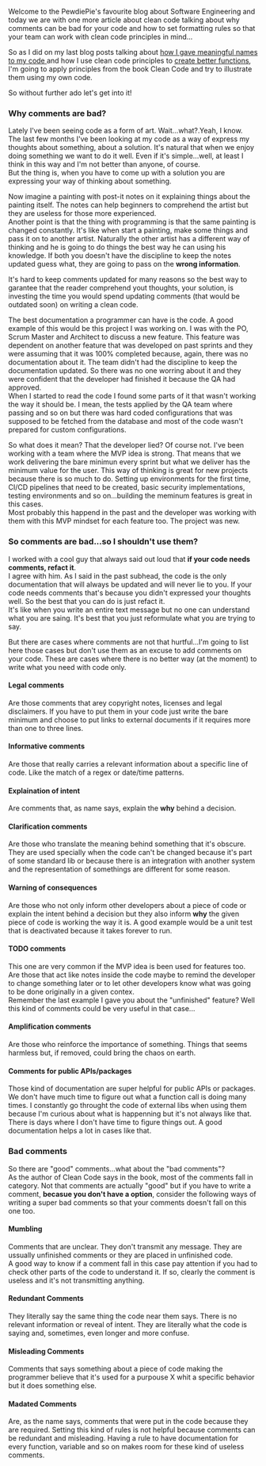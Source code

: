 <div style="text-align: left;">
    <p>
        Welcome to the PewdiePie's favourite blog about Software Engineering and today
        we are with one more article about clean code talking about why comments can be bad for your code
        and how to set formatting rules so that your team can work with clean code principles in mind...
    </p>
    <p>
        So as I did on my last blog posts talking about <a href="https://gabrielslima.github.io/blog/post.html?id=6" target="blank"> 
        how I gave meaningful names to  my code </a> and how I use clean code
        principles to <a href="https://gabrielslima.github.io/blog/post.html?id=7" target="blank">create better functions</a>,
        I'm going to apply principles from the book Clean Code and try to illustrate them using my own code.
    </p>
    So without further ado let's get into it!
    <h3>Why comments are bad?</h3>
    <p>
        Lately I've been seeing code as a form of art. Wait...what?.Yeah, I know.
        <br>
        The last few months I've been looking at my code as a way of express my thoughts about something, about a solution.
        It's natural that when we enjoy doing something we want to do it well. Even if it's simple...well, at least I think in this
        way and I'm not better than anyone, of course.
        <br>
        But the thing is, when you have to come up with a solution you are expressing your way of thinking about something.
    </p>
    <p>
        Now imagine a painting with post-it notes on it explaining things about the painting itself. The notes can help beginners to
        comprehend the artist but they are useless for those more experienced.
        <br>
        Another point is that the thing with programming is that the same painting is changed constantly. 
        It's like when start a painting, make some things and pass it on to another artist. 
        Naturally the other artist has a different way of thinking and he is going to do things the best way
        he can using his knowledge. If both you doesn't have the discipline to keep the notes updated guess what, they are going to
        pass on the <b>wrong information</b>.
    </p>
    <p>
        It's hard to keep comments updated for many reasons so the best way to garantee that the reader comprehend yout thoughts, your solution,
        is investing the time you would spend updating comments (that would be outdated soon) on writing a clean code.
    </p>
    <p>
        The best documentation a programmer can have is the code. A good example of this would be this project I was working on. 
        I was with the PO, Scrum Master and Architect to discuss a new feature. This feature was dependent on another feature that was developed
        on past sprints and they were assuming that it was 100% completed because, again, there was no documentation about it. The team didn't had
        the discipline to keep the documentation updated. So there was no one worring about it and they were
        confident that the developer had finished it because the QA had approved.
        <br>
        When I started to read the code I found some parts of it that wasn't working the way it should be. I mean, the tests applied by the
        QA team where passing and so on but there was hard coded configurations that was supposed to be fetched from the database and most of
        the code wasn't prepared for custom configurations.
    </p>
    <p>
        So what does it mean? That the developer lied? Of course not. I've been working with a team where the MVP idea is strong. That means
        that we work delivering the bare minimun every sprint but what we deliver has the minimum value for the user. This way of 
        thinking is great for new projects because there is so much to do. Setting up environments for the first time, CI/CD pipelines that need to be created, basic security implementations, testing environments
        and so on...building the meminum features is great in this cases.
        <br>
        Most probably this happend in the past and the developer was working with them with this MVP mindset for each feature too. The 
        project was new.
    </p>
    <h3>So comments are bad...so I shouldn't use them?</h3>
    <p>
        I worked with a cool guy that always said out loud that <b>if your code needs comments, refact it</b>.
        <br>
        I agree with him. As I said in the past subhead, the code is the only documentation that will always be updated and will never lie 
        to you. If your code needs comments that's because you didn't expressed your thoughts well. So the best that you can do is just refact it.
        <br>
        It's like when you write an entire text message but no one can understand what you are saing. It's best that you just reformulate
        what you are trying to say.
    </p>
    <p>
        But there are cases where comments are not that hurtful...I'm going to list here those cases but don't use them as an excuse to add comments
        on your code. These are cases where there is no better way (at the moment) to write what you need with code only.
        <h4>Legal comments</h4>
        Are those comments that arey copyright notes, licenses and legal disclaimers. If you have to put them in your code just write the bare
        minimum and choose to put links to external documents if it requires more than one to three lines.
        <h4>Informative comments</h4>
        Are those that really carries a relevant information about a specific line of code. Like the match of a regex or date/time patterns.
        <h4>Explaination of intent</h4>
        Are comments that, as name says, explain the <b>why</b> behind a decision.
        <h4>Clarification comments</h4>
        Are those who translate the meaning behind something that it's obscure. They are used specially when the code can't be changed because
        it's part of some standard lib or because there is an integration with another system and the representation of somethings 
        are different for some reason.
        <h4>Warning of consequences</h4>
        Are those who not only inform other developers about a piece of code or explain the intent behind a decision but they also inform <b>why</b> 
        the given piece of code is working the way it is. A good example would be a unit test that is deactivated because it takes forever to
        run.
        <h4>TODO comments</h4>
        This one are very common if the MVP idea is been used for features too. Are those that act like notes inside the code maybe to
        remind the developer to change something later or to let other developers know what was going to be done originally in a given contex.
        <br>
        Remember the last example I gave you about the "unfinished" feature? Well this kind of comments could be very useful in that case...
        <h4>Amplification comments</h4>
        Are those who reinforce the importance of something. Things that seems harmless but, if removed, could bring the chaos on earth.
        <h4>Comments for public APIs/packages</h4>
        Those kind of documentation are super helpful for public APIs or packages. We don't have much time to figure out what a function call is doing
        many times. I constantly go throught the code of external libs when using them because I'm curious about what is happenning
        but it's not always like that. There is days where I don't have time to figure things out. A good documentation
        helps a lot in cases like that.
    </p>
    <h3>Bad comments</h3>
    <p>
        So there are "good" comments...what about the "bad comments"?
        <br>
        As the author of Clean Code says in the book, most of the comments fall in category. Not that comments are 
        actually "good" but if you have to write a comment, <b>becasue you don't have a option</b>, consider the following
        ways of writing a super bad comments so that your comments doesn't fall on this one too.
        <h4>Mumbling</h4>
        Comments that are unclear. They don't transmit any message. They are ussually unfinished comments or they are 
        placed in unfinished code.
        <br>
        A good way to know if a comment fall in this case pay attention if you had to check other parts of the code to understand it.
        If so, clearly the comment is useless and it's not transmitting anything.
        <h4>Redundant Comments</h4>
        They literally say the same thing the code near them says. There is no relevant information or reveal of intent.
        They are literally what the code is saying and, sometimes, even longer and more confuse.
        <h4>Misleading Comments</h4>
        Comments that says something about a piece of code making the programmer believe that it's used for a purpouse X
        whit a specific behavior but it does something else.
        <h4>Madated Comments</h4>
        Are, as the name says, comments that were put in the code because they are required. Setting this kind
        of rules is not helpful because comments can be redundant and misleading. Having a rule to have documentation
        for every function, variable and so on makes room for these kind of useless comments.
    </p>
</div>
